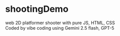 # shootingDemo
web 2D platformer shooter with pure JS, HTML, CSS <br>
Coded by vibe coding using Gemini 2.5 flash, GPT-5
